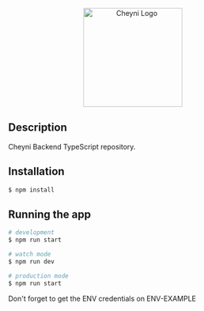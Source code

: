 <p align="center">
  <a href="http://app.cheyni.io/" target="blank"><img src="https://i.imgur.com/wAaXykH.png" width="200" alt="Cheyni Logo" /></a>
</p>


## Description

Cheyni Backend TypeScript repository.

## Installation

```bash
$ npm install
```

## Running the app

```bash
# development
$ npm run start

# watch mode
$ npm run dev

# production mode
$ npm run start
```

Don't forget to get the ENV credentials on ENV-EXAMPLE